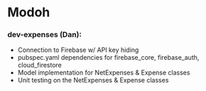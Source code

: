 # Modoh

### dev-expenses (Dan):
- Connection to Firebase w/ API key hiding
- pubspec.yaml dependencies for firebase_core, firebase_auth, cloud_firestore
- Model implementation for NetExpenses & Expense classes
- Unit testing on the NetExpenses & Expense classes